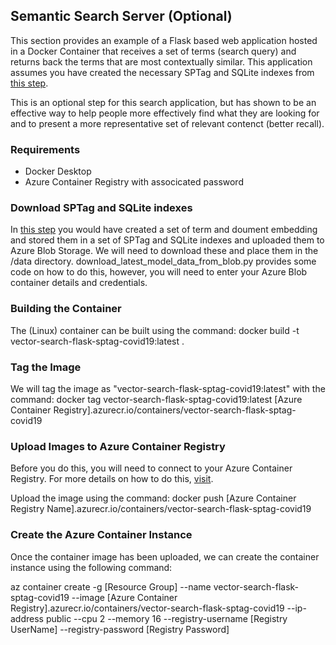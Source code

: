 ## Semantic Search Server (Optional)

This section provides an example of a Flask based web application hosted in a Docker Container that receives a set of terms (search query) and returns back the terms that are most contextually similar.  This application assumes you have created the necessary SPTag and SQLite indexes from [this step](https://github.com/liamca/covid19search/tree/master/notebooks/semantic-server).

This is an optional step for this search application, but has shown to be an effective way to help people more effectively find what they are looking for and to present a more representative set of relevant contenct (better recall). 

### Requirements

* Docker Desktop
* Azure Container Registry with associcated password


### Download SPTag and SQLite indexes

In [this step](https://github.com/liamca/covid19search/tree/master/notebooks/semantic-server) you would have created a set of term and doument embedding and stored them in a set of SPTag and SQLite indexes and uploaded them to Azure Blob Storage.  We will need to download these and place them in the /data directory.  download_latest_model_data_from_blob.py provides some code on how to do this, however, you will need to enter your Azure Blob container details and credentials.

### Building the Container

The (Linux) container can be built using the command: docker build -t vector-search-flask-sptag-covid19:latest .

### Tag the Image

We will tag the image as "vector-search-flask-sptag-covid19:latest" with the command: docker tag vector-search-flask-sptag-covid19:latest [Azure Container Registry].azurecr.io/containers/vector-search-flask-sptag-covid19

### Upload Images to Azure Container Registry 

Before you do this, you will need to connect to your Azure Container Registry.  For more details on how to do this, [visit](https://docs.microsoft.com/en-us/azure/container-registry/container-registry-get-started-docker-cli).

Upload the image using the command: docker push [Azure Container Registry Name].azurecr.io/containers/vector-search-flask-sptag-covid19

### Create the Azure Container Instance

Once the container image has been uploaded, we can create the container instance using the following command:

az container create -g [Resource Group] --name vector-search-flask-sptag-covid19 --image [Azure Container Registry].azurecr.io/containers/vector-search-flask-sptag-covid19 --ip-address public --cpu 2 --memory 16 --registry-username [Registry UserName] --registry-password [Registry Password]
